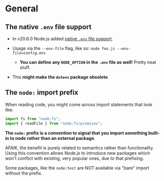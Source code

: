 # General

## The native `.env` file support

- In v20.6.0 Node.js added [native `.env` file support](https://nodejs.org/en/blog/release/v20.6.0).

- Usage via the `--env-file` flag, like so: `node foo.js --env-file=config.env`

  - **You can define any `NODE_OPTION` in the `.env` file as well!** Pretty neat stuff.

- This **might make the `dotenv` package obsolete**.

## The `node:` import prefix

When reading code, you might come across import statements that look like:

```ts
import fs from "node:fs";
import { readFile } from "node:fs/promises";
```

**The `node:` prefix is a convention to signal that you import something built-in to node rather than an external package**.

AFAIK, the benefit is purely related to semantics rather than functionality. Using this convention allows Node.js to introduce new packages which won't conflict with existing, very popular ones, due to that prefixing.

Some packages, like the `node:test` are NOT available via "bare" import without the prefix.
